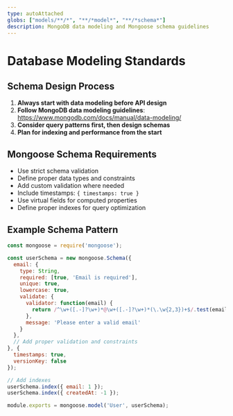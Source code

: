 ```yaml
---
type: autoAttached
globs: ["models/**/*", "**/*model*", "**/*schema*"]
description: MongoDB data modeling and Mongoose schema guidelines
---
```


# Database Modeling Standards

## Schema Design Process
1. **Always start with data modeling before API design**
2. **Follow MongoDB data modeling guidelines**: https://www.mongodb.com/docs/manual/data-modeling/
3. **Consider query patterns first, then design schemas**
4. **Plan for indexing and performance from the start**

## Mongoose Schema Requirements
- Use strict schema validation
- Define proper data types and constraints
- Add custom validation where needed
- Include timestamps: `{ timestamps: true }`
- Use virtual fields for computed properties
- Define proper indexes for query optimization

## Example Schema Pattern
```javascript
const mongoose = require('mongoose');

const userSchema = new mongoose.Schema({
  email: {
    type: String,
    required: [true, 'Email is required'],
    unique: true,
    lowercase: true,
    validate: {
      validator: function(email) {
        return /^\w+([.-]?\w+)*@\w+([.-]?\w+)*(\.\w{2,3})+$/.test(email);
      },
      message: 'Please enter a valid email'
    }
  },
  // Add proper validation and constraints
}, { 
  timestamps: true,
  versionKey: false
});

// Add indexes
userSchema.index({ email: 1 });
userSchema.index({ createdAt: -1 });

module.exports = mongoose.model('User', userSchema);
